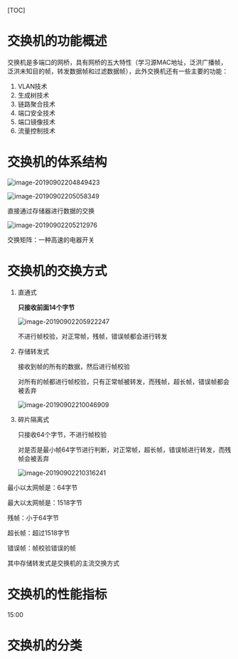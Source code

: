 [TOC]

# 交换机的功能概述

交换机是多端口的网桥，具有网桥的五大特性（学习源MAC地址，泛洪广播帧，泛洪未知目的帧，转发数据帧和过滤数据帧），此外交换机还有一些主要的功能：

1. VLAN技术
2. 生成树技术
3. 链路聚合技术
4. 端口安全技术
5. 端口镜像技术
6. 流量控制技术



# 交换机的体系结构

![image-20190902204849423](/Users/chenyansong/Documents/note/images/computeNetwork/image-20190902204849423.png)



![image-20190902205058349](/Users/chenyansong/Documents/note/images/computeNetwork/image-20190902205058349.png)

直接通过存储器进行数据的交换

![image-20190902205212976](/Users/chenyansong/Documents/note/images/computeNetwork/image-20190902205212976.png)

交换矩阵：一种高速的电器开关



# 交换机的交换方式

1. 直通式

   **只接收前面14个字节**

   ![image-20190902205922247](/Users/chenyansong/Documents/note/images/computeNetwork/image-20190902205922247.png)

   不进行帧校验，对正常帧，残帧，错误帧都会进行转发

2. 存储转发式

   接收到帧的所有的数据，然后进行帧校验

   对所有的帧都进行帧校验，只有正常帧被转发，而残帧，超长帧，错误帧都会被丢弃

   ![image-20190902210046909](/Users/chenyansong/Documents/note/images/computeNetwork/image-20190902210046909.png)

3. 碎片隔离式

   只接收64个字节，不进行帧校验

   对是否是最小帧64字节进行判断，对正常帧，超长帧，错误帧进行转发，而残帧会被丢弃

   ![image-20190902210316241](/Users/chenyansong/Documents/note/images/computeNetwork/image-20190902210316241.png)

   

最小以太网帧是：64字节

最大以太网帧是：1518字节

残帧：小于64字节

超长帧：超过1518字节

错误帧：帧校验错误的帧

其中存储转发式是交换机的主流交换方式



# 交换机的性能指标

15:00







# 交换机的分类



